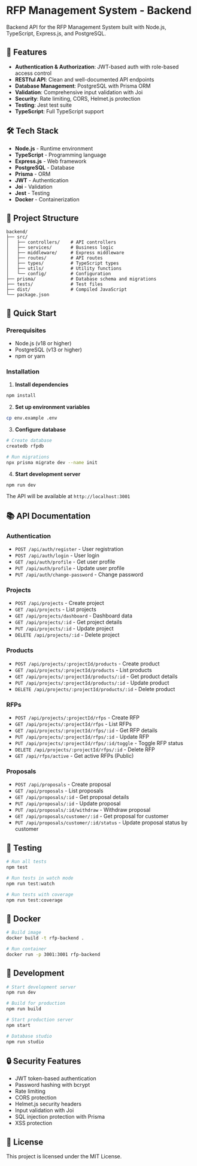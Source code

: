 # RFP Management System - Backend

Backend API for the RFP Management System built with Node.js, TypeScript, Express.js, and PostgreSQL.

## 🚀 Features

- **Authentication & Authorization**: JWT-based auth with role-based access control
- **RESTful API**: Clean and well-documented API endpoints
- **Database Management**: PostgreSQL with Prisma ORM
- **Validation**: Comprehensive input validation with Joi
- **Security**: Rate limiting, CORS, Helmet.js protection
- **Testing**: Jest test suite
- **TypeScript**: Full TypeScript support

## 🛠️ Tech Stack

- **Node.js** - Runtime environment
- **TypeScript** - Programming language
- **Express.js** - Web framework
- **PostgreSQL** - Database
- **Prisma** - ORM
- **JWT** - Authentication
- **Joi** - Validation
- **Jest** - Testing
- **Docker** - Containerization

## 📁 Project Structure

```
backend/
├── src/
│   ├── controllers/    # API controllers
│   ├── services/       # Business logic
│   ├── middleware/     # Express middleware
│   ├── routes/         # API routes
│   ├── types/          # TypeScript types
│   ├── utils/          # Utility functions
│   └── config/         # Configuration
├── prisma/             # Database schema and migrations
├── tests/              # Test files
├── dist/               # Compiled JavaScript
└── package.json
```

## 🚀 Quick Start

### Prerequisites
- Node.js (v18 or higher)
- PostgreSQL (v13 or higher)
- npm or yarn

### Installation

1. **Install dependencies**
```bash
npm install
```

2. **Set up environment variables**
```bash
cp env.example .env
```

3. **Configure database**
```bash
# Create database
createdb rfpdb

# Run migrations
npx prisma migrate dev --name init
```

4. **Start development server**
```bash
npm run dev
```

The API will be available at `http://localhost:3001`

## 📚 API Documentation

### Authentication
- `POST /api/auth/register` - User registration
- `POST /api/auth/login` - User login
- `GET /api/auth/profile` - Get user profile
- `PUT /api/auth/profile` - Update user profile
- `PUT /api/auth/change-password` - Change password

### Projects
- `POST /api/projects` - Create project
- `GET /api/projects` - List projects
- `GET /api/projects/dashboard` - Dashboard data
- `GET /api/projects/:id` - Get project details
- `PUT /api/projects/:id` - Update project
- `DELETE /api/projects/:id` - Delete project

### Products
- `POST /api/projects/:projectId/products` - Create product
- `GET /api/projects/:projectId/products` - List products
- `GET /api/projects/:projectId/products/:id` - Get product details
- `PUT /api/projects/:projectId/products/:id` - Update product
- `DELETE /api/projects/:projectId/products/:id` - Delete product

### RFPs
- `POST /api/projects/:projectId/rfps` - Create RFP
- `GET /api/projects/:projectId/rfps` - List RFPs
- `GET /api/projects/:projectId/rfps/:id` - Get RFP details
- `PUT /api/projects/:projectId/rfps/:id` - Update RFP
- `PUT /api/projects/:projectId/rfps/:id/toggle` - Toggle RFP status
- `DELETE /api/projects/:projectId/rfps/:id` - Delete RFP
- `GET /api/rfps/active` - Get active RFPs (Public)

### Proposals
- `POST /api/proposals` - Create proposal
- `GET /api/proposals` - List proposals
- `GET /api/proposals/:id` - Get proposal details
- `PUT /api/proposals/:id` - Update proposal
- `PUT /api/proposals/:id/withdraw` - Withdraw proposal
- `GET /api/proposals/customer/:id` - Get proposal for customer
- `PUT /api/proposals/customer/:id/status` - Update proposal status by customer

## 🧪 Testing

```bash
# Run all tests
npm test

# Run tests in watch mode
npm run test:watch

# Run tests with coverage
npm run test:coverage
```

## 🐳 Docker

```bash
# Build image
docker build -t rfp-backend .

# Run container
docker run -p 3001:3001 rfp-backend
```

## 📝 Development

```bash
# Start development server
npm run dev

# Build for production
npm run build

# Start production server
npm start

# Database studio
npm run studio
```

## 🔒 Security Features

- JWT token-based authentication
- Password hashing with bcrypt
- Rate limiting
- CORS protection
- Helmet.js security headers
- Input validation with Joi
- SQL injection protection with Prisma
- XSS protection

## 📄 License

This project is licensed under the MIT License.
